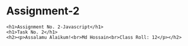 # Assignment-2
    <h1>Assignment No. 2-Javascript</h1>
    <h1>Task No. 2</h1>
    <h2><p>Assalamu Alaikum!<br>Md Hossain<br>Class Roll: 12</p></h2>
